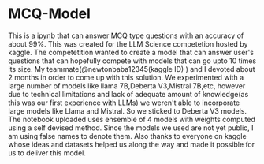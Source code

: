 # MCQ-Model
This is a ipynb that can answer MCQ type questions with an accuracy of about 99%. 
This was created for the LLM Science competetion hosted by kaggle. The competetition wanted to create a model that can answer user's questions that can hopefully compete with models that can go upto 10 times its size.  My teammate(@newtonbaba12345(kaggle ID) ) and I devoted about 2 months in order to come up with this solution. We experimented with a large number of models like llama 7B,Deberta V3,Mistral 7B,etc, however due to technical limitations and lack of adequate amount of knowledge(as this was our first experience with LLMs) we weren't able to incorporate large models like Llama and Mistral. So we sticked to Deberta V3 models. 
The notebook uploaded uses ensemble of 4 models with weights computed using a self devised method. Since the models we used are not yet public, I am using false names to denote them.
Also thanks to everyone on kaggle whose ideas and datasets helped us along the way and made it possible for us to deliver this model.
